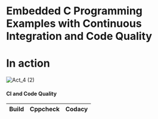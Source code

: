# Embedded C Programming Examples with Continuous Integration and Code Quality

# In action

![Act_4 (2)](https://user-images.githubusercontent.com/82274701/116735698-86a19d00-aa0c-11eb-814a-1183301fbd79.png)

#### CI and Code Quality
|Build|Cppcheck|Codacy|
|:--:|:--:|:--:|

